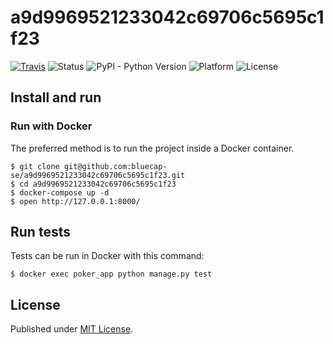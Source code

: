 # a9d9969521233042c69706c5695c1f23

[![Travis](https://img.shields.io/travis/bluecap-se/a9d9969521233042c69706c5695c1f23.svg)](https://travis-ci.org/bluecap-se/a9d9969521233042c69706c5695c1f23)
![Status](https://img.shields.io/badge/status-stable-brightgreen.svg)
![PyPI - Python Version](https://img.shields.io/badge/python-3.7-blue.svg)
![Platform](https://img.shields.io/badge/platform-docker-lightgrey.svg)
![License](https://img.shields.io/badge/license-MIT-blue.svg)

## Install and run

### Run with Docker

The preferred method is to run the project inside a Docker container.

```
$ git clone git@github.com:bluecap-se/a9d9969521233042c69706c5695c1f23.git
$ cd a9d9969521233042c69706c5695c1f23
$ docker-compose up -d
$ open http://127.0.0.1:8000/
```

## Run tests

Tests can be run in Docker with this command:

```
$ docker exec poker_app python manage.py test
```

## License

Published under [MIT License](https://github.com/bluecap-se/a9d9969521233042c69706c5695c1f23/develop/LICENSE).
